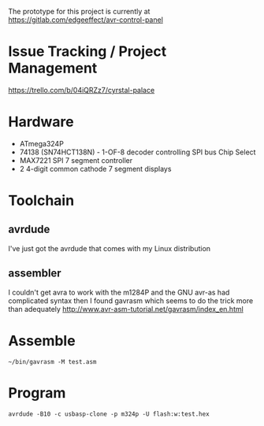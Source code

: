 The prototype for this project is currently at
https://gitlab.com/edgeeffect/avr-control-panel

# Issue Tracking / Project Management

https://trello.com/b/04iQRZz7/cyrstal-palace

# Hardware

* ATmega324P
* 74138 (SN74HCT138N) - 1-OF-8 decoder controlling SPI bus Chip Select
* MAX7221 SPI 7 segment controller
* 2 4-digit common cathode 7 segment displays

# Toolchain

## avrdude

I've just got the avrdude that comes with my Linux distribution

## assembler

I couldn't get avra to work with the m1284P
and the GNU avr-as had complicated syntax
then I found gavrasm which seems to do the trick more than adequately
http://www.avr-asm-tutorial.net/gavrasm/index_en.html

# Assemble

    ~/bin/gavrasm -M test.asm

# Program

    avrdude -B10 -c usbasp-clone -p m324p -U flash:w:test.hex
